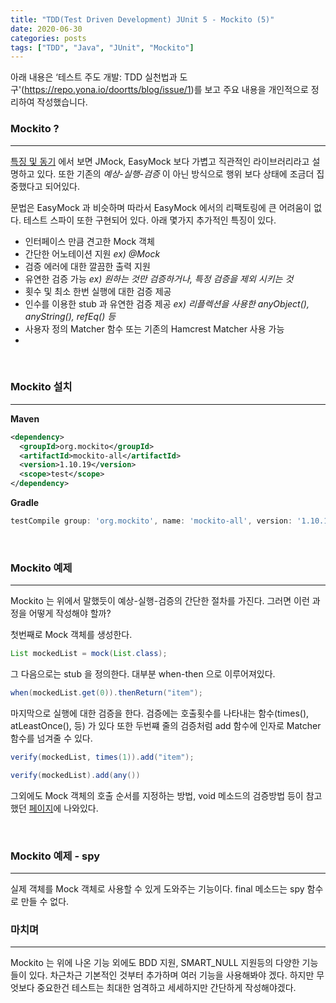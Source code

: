 ```yaml
---
title: "TDD(Test Driven Development) JUnit 5 - Mockito (5)"
date: 2020-06-30
categories: posts
tags: ["TDD", "Java", "JUnit", "Mockito"]
---
```


아래 내용은 ‘테스트 주도 개발: TDD 실천법과 도구'(https://repo.yona.io/doortts/blog/issue/1)를 보고 주요 내용을 개인적으로 정리하여 작성했습니다. 

### **Mockito ?**
--- 
[특징 및 동기](https://github.com/mockito/mockito/wiki/Features-And-Motivations) 에서 보면 JMock, EasyMock 보다 가볍고 직관적인 라이브러리라고 설명하고 있다. 또한 기존의 *예상-실행-검증* 이 아닌 방식으로 행위 보다 상태에 조금더 집중했다고 되어있다. 

문법은 EasyMock 과 비슷하며 따라서 EasyMock 에서의 리팩토링에 큰 어려움이 없다. 테스트 스파이 또한 구현되어 있다. 아래 몇가지 추가적인 특징이 있다.

- 인터페이스 만큼 견고한 Mock 객체
- 간단한 어노테이션 지원 *ex) @Mock*
- 검증 에러에 대한 깔끔한 출력 지원
- 유연한 검증 가능 *ex) 원하는 것만 검증하거나, 특정 검증을 제외 시키는 것*
- 횟수 및 최소 한번 실행에 대한 검증 제공
- 인수를 이용한 stub 과 유연한 검증 제공 *ex) 리플렉션을 사용한 anyObject(), anyString(), refEq() 등*
- 사용자 정의 Matcher 함수 또는 기존의 Hamcrest Matcher 사용 가능
- 
<br>

### **Mockito 설치**
---
**Maven**
```xml
<dependency>
  <groupId>org.mockito</groupId>
  <artifactId>mockito-all</artifactId>
  <version>1.10.19</version>
  <scope>test</scope>
</dependency>
```

**Gradle**
```groovy
testCompile group: 'org.mockito', name: 'mockito-all', version: '1.10.19'
```

<br>

### **Mockito 예제**
---
Mockito 는 위에서 말했듯이 예상-실행-검증의 간단한 절차를 가진다. 그러면 이런 과정을 어떻게 작성해야 할까?

첫번째로 Mock 객체를 생성한다.

```java
List mockedList = mock(List.class);
```

그 다음으로는 stub 을 정의한다. 대부분 when-then 으로 이루어져있다.

```java
when(mockedList.get(0)).thenReturn("item");
```

마지막으로 실행에 대한 검증을 한다. 검증에는 호출횟수를 나타내는 함수(times(), atLeastOnce(), 등) 가 있다 또한 두번쨰 줄의 검증처럼 add 함수에 인자로 Matcher 함수를 넘겨줄 수 있다.

```java
verify(mockedList, times(1)).add("item");

verify(mockedList).add(any())
```

그외에도 Mock 객체의 호출 순서를 지정하는 방법, void 메소드의 검증방법 등이 참고했던 [페이지](https://repo.yona.io/doortts/blog/issue/1)에 나와있다.

<br>

### **Mockito 예제 - spy**
---
실제 객체를 Mock 객체로 사용할 수 있게 도와주는 기능이다. final 메소드는 spy 함수로 만들 수 없다. 

### **마치며**
---
Mockito 는 위에 나온 기능 외에도 BDD 지원, SMART_NULL 지원등의 다양한 기능들이 있다. 차근차근 기본적인 것부터 추가하며 여러 기능을 사용해봐야 겠다. 하지만 무엇보다 중요한건 테스트는 최대한 엄격하고 세세하지만 간단하게 작성해야겠다.